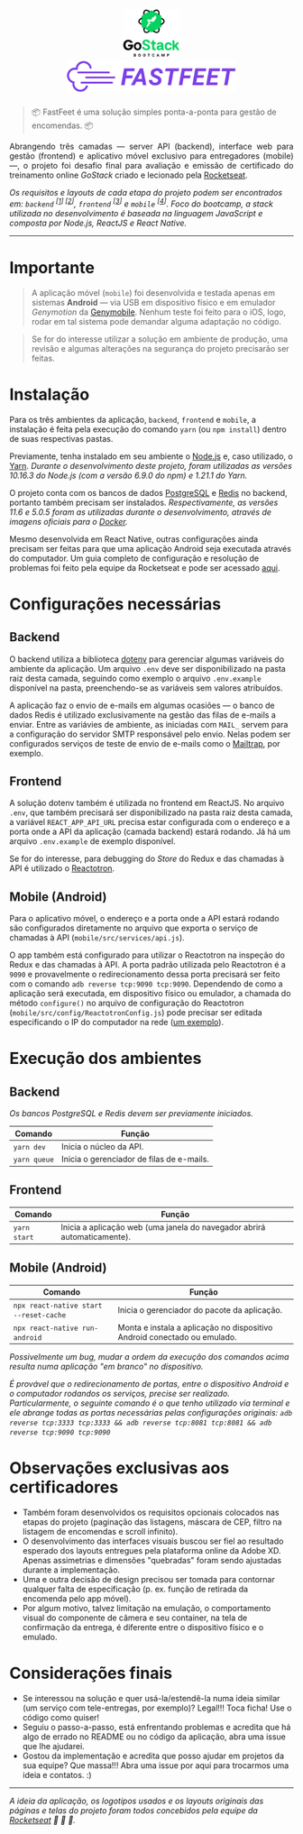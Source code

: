 <h1 align="center">
  <img alt="GOSTACK BOOTCAMP" title="Logo do treinamento GoStack" src="gostack-bootcamp-header.png" width="100px" /> <br>
  <img alt="FASTFEET" title="Logo do projeto FastFeet" src="frontend/src/assets/fastfeet-logo.svg" width="300px" />
</h1>

> :package: FastFeet é uma solução simples ponta-a-ponta para gestão de encomendas. :package:

<p align="justify">Abrangendo três camadas &mdash; server API (backend), interface web para gestão (frontend) e aplicativo móvel exclusivo para entregadores (mobile) &mdash;, o projeto foi desafio final para avaliação e emissão de certificado do treinamento online <em>GoStack</em> criado e lecionado pela <a href="https://rocketseat.com.br/">Rocketseat</a>.</p>

_Os requisitos e layouts de cada etapa do projeto podem ser encontrados em: `backend` <sup>[[1]] [[2]]</sup>, `frontend` <sup>[[3]]</sup> e `mobile` <sup>[[4]]</sup>.
Foco do bootcamp, a stack utilizada no desenvolvimento é baseada na linguagem JavaScript e composta por Node.js, ReactJS e React Native._

---

# Importante

> A aplicação móvel (`mobile`) foi desenvolvida e testada apenas em sistemas **Android** &mdash; via USB em dispositivo físico e em emulador _Genymotion_ da [Genymobile](https://www.genymobile.com/). Nenhum teste foi feito para o iOS, logo, rodar em tal sistema pode demandar alguma adaptação no código.

> Se for do interesse utilizar a solução em ambiente de produção, uma revisão e algumas alterações na segurança do projeto precisarão ser feitas.

# Instalação

Para os três ambientes da aplicação, `backend`, `frontend` e `mobile`, a instalação é feita pela execução do comando `yarn` (ou `npm install`) dentro de suas respectivas pastas.

Previamente, tenha instalado em seu ambiente o [Node.js](https://nodejs.org/) e, caso utilizado, o [Yarn](https://yarnpkg.com/). _Durante o desenvolvimento deste projeto, foram utilizadas as versões 10.16.3 do Node.js (com a versão 6.9.0 do npm) e 1.21.1 do Yarn._

O projeto conta com os bancos de dados [PostgreSQL](https://www.postgresql.org/) e [Redis](https://redis.io/) no backend, portanto também precisam ser instalados. _Respectivamente, as versões 11.6 e 5.0.5 foram as utilizadas durante o desenvolvimento, através de imagens oficiais para o [Docker](https://www.docker.com/)._

Mesmo desenvolvida em React Native, outras configurações ainda precisam ser feitas para que uma aplicação Android seja executada através do computador. Um guia completo de configuração e resolução de problemas foi feito pela equipe da Rocketseat e pode ser acessado [aqui](https://react-native.rocketseat.dev/).

# Configurações necessárias

## Backend

O backend utiliza a biblioteca [dotenv](https://github.com/motdotla/dotenv) para gerenciar algumas variáveis do ambiente da aplicação. Um arquivo `.env` deve ser disponibilizado na pasta raiz desta camada, seguindo como exemplo o arquivo `.env.example` disponível na pasta, preenchendo-se as variáveis sem valores atribuídos.

A aplicação faz o envio de e-mails em algumas ocasiões &mdash; o banco de dados Redis é utilizado exclusivamente na gestão das filas de e-mails a enviar. Entre as variávies de ambiente, as iniciadas com `MAIL_` servem para a configuração do servidor SMTP responsável pelo envio. Nelas podem ser configurados serviços de teste de envio de e-mails como o [Mailtrap](https://mailtrap.io/), por exemplo.

## Frontend

A solução dotenv também é utilizada no frontend em ReactJS. No arquivo `.env`, que também precisará ser disponibilizado na pasta raiz desta camada, a variável `REACT_APP_API_URL` precisa estar configurada com o endereço e a porta onde a API da aplicação (camada backend) estará rodando. Já há um arquivo `.env.example` de exemplo disponível.

Se for do interesse, para debugging do _Store_ do Redux e das chamadas à API é utilizado o [Reactotron](https://github.com/infinitered/reactotron).

## Mobile (Android)

Para o aplicativo móvel, o endereço e a porta onde a API estará rodando são configurados diretamente no arquivo que exporta o serviço de chamadas à API (`mobile/src/services/api.js`).

O app também está configurado para utilizar o Reactotron na inspeção do Redux e das chamadas à API. A porta padrão utilizada pelo Reactotron é a `9090` e provavelmente o redirecionamento dessa porta precisará ser feito com o comando `adb reverse tcp:9090 tcp:9090`. Dependendo de como a aplicação será executada, em dispositivo físico ou emulador, a chamada do método `configure()` no arquivo de configuração do Reactotron (`mobile/src/config/ReactotronConfig.js`) pode precisar ser editada especificando o IP do computador na rede ([um exemplo](https://github.com/infinitered/reactotron/issues/162#issuecomment-514042089)).

# Execução dos ambientes

## Backend

_Os bancos PostgreSQL e Redis devem ser previamente iniciados._

| Comando      | Função                                    |
| ------------ | ----------------------------------------- |
| `yarn dev`   | Inicia o núcleo da API.                   |
| `yarn queue` | Inicia o gerenciador de filas de e-mails. |

## Frontend

| Comando      | Função                                                                   |
| ------------ | ------------------------------------------------------------------------ |
| `yarn start` | Inicia a aplicação web (uma janela do navegador abrirá automaticamente). |

## Mobile (Android)

| Comando                                | Função                                                                   |
| -------------------------------------- | ------------------------------------------------------------------------ |
| `npx react-native start --reset-cache` | Inicia o gerenciador do pacote da aplicação.                             |
| `npx react-native run-android`         | Monta e instala a aplicação no dispositivo Android conectado ou emulado. |

_Possivelmente um bug, mudar a ordem da execução dos comandos acima resulta numa aplicação "em branco" no dispositivo._

_É provável que o redirecionamento de portas, entre o dispositivo Android e o computador rodandos os serviços, precise ser realizado. Particularmente, o seguinte comando é o que tenho utilizado via terminal e ele abrange todas as portas necessárias pelas configurações originais: `adb reverse tcp:3333 tcp:3333 && adb reverse tcp:8081 tcp:8081 && adb reverse tcp:9090 tcp:9090`_

# Observações exclusivas aos certificadores

- Também foram desenvolvidos os requisitos opcionais colocados nas etapas do projeto (paginação das listagens, máscara de CEP, filtro na listagem de encomendas e scroll infinito).
- O desenvolvimento das interfaces visuais buscou ser fiel ao resultado esperado dos layouts entregues pela plataforma online da Adobe XD. Apenas assimetrias e dimensões "quebradas" foram sendo ajustadas durante a implementação.
- Uma e outra decisão de design precisou ser tomada para contornar qualquer falta de especificação (p. ex. função de retirada da encomenda pelo app móvel).
- Por algum motivo, talvez limitação na emulação, o comportamento visual do componente de câmera e seu container, na tela de confirmação da entrega, é diferente entre o dispositivo físico e o emulado.

# Considerações finais

- Se interessou na solução e quer usá-la/estendê-la numa ideia similar (um serviço com tele-entregas, por exemplo)? Legal!!! Toca ficha! Use o código como quiser!
- Seguiu o passo-a-passo, está enfrentando problemas e acredita que há algo de errado no README ou no código da aplicação, abra uma issue que lhe ajudarei.
- Gostou da implementação e acredita que posso ajudar em projetos da sua equipe? Que massa!!! Abra uma issue por aqui para trocarmos uma ideia e contatos. :)

---

_A ideia da aplicação, os logotipos usados e os layouts originais das páginas e telas do projeto foram todos concebidos pela equipe da [Rocketseat](https://rocketseat.com.br/) :clap: :clap: :rocket:._

[1]: https://github.com/wwgoncalves/bootcamp-gostack-desafio-02 "Especificações do backend 1/2"
[2]: https://github.com/wwgoncalves/bootcamp-gostack-desafio-03 "Especificações do backend 2/2"
[3]: https://github.com/wwgoncalves/bootcamp-gostack-desafio-09 "Especificações do frontend web"
[4]: https://github.com/wwgoncalves/bootcamp-gostack-desafio-10 "Especificações do app mobile"
